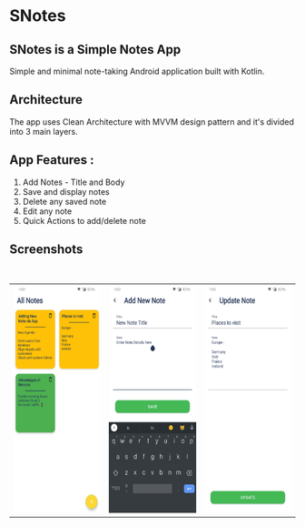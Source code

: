 # SNotes
## SNotes is a Simple Notes App

Simple and minimal note-taking Android application built with Kotlin.
<br />
## Architecture

The app uses Clean Architecture with MVVM design pattern and it's divided into 3 main layers.

## App Features :

1. Add Notes - Title and Body
2. Save and display notes
3. Delete any saved note
4. Edit any note
5. Quick Actions to add/delete note


## Screenshots
<br />
<table>
  <tr>
    <td><img src="./assets/Screenshot_20220308-153247.jpg" height="400"></td>
    <td><img src="./assets/Screenshot_20220308-153323.jpg" height="400"/></td>
    <td><img src="./assets/Screenshot_20220308-153358.jpg" height="400"/></td>
  </tr>
</table>

